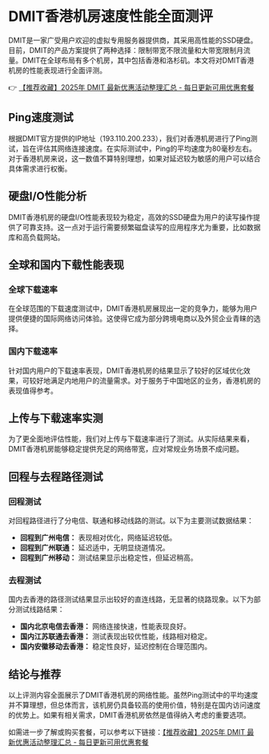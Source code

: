 # DMIT香港机房速度性能全面测评

DMIT是一家广受用户欢迎的虚拟专用服务器提供商，其采用高性能的SSD硬盘。目前，DMIT的产品方案提供了两种选择：限制带宽不限流量和大带宽限制月流量。DMIT在全球布局有多个机房，其中包括香港和洛杉矶。本文将对DMIT香港机房的性能表现进行全面评测。

👉 [【推荐收藏】2025年 DMIT 最新优惠活动整理汇总 - 每日更新可用优惠套餐](https://bit.ly/dmit_coupon)

## Ping速度测试

根据DMIT官方提供的IP地址（193.110.200.233），我们对香港机房进行了Ping测试，旨在评估其网络连接速度。在实际测试中，Ping的平均速度为80毫秒左右。对于香港机房来说，这一数值不算特别理想，如果对延迟较为敏感的用户可以结合具体需求进行权衡。

## 硬盘I/O性能分析

DMIT香港机房的硬盘I/O性能表现较为稳定，高效的SSD硬盘为用户的读写操作提供了可靠支持。这一点对于运行需要频繁磁盘读写的应用程序尤为重要，比如数据库和高负载网站。

## 全球和国内下载性能表现

### 全球下载速率
在全球范围的下载速度测试中，DMIT香港机房展现出一定的竞争力，能够为用户提供便捷的国际网络访问体验。这使得它成为部分跨境电商以及外贸企业青睐的选择。

### 国内下载速率
针对国内用户的下载速率表现，DMIT香港机房的结果显示了较好的区域优化效果，可较好地满足内地用户的流量需求。对于服务于中国地区的业务，香港机房的表现值得参考。

## 上传与下载速率实测

为了更全面地评估性能，我们对上传与下载速率进行了测试。从实际结果来看，DMIT香港机房能够稳定提供充足的网络带宽，应对常规业务场景不成问题。

## 回程与去程路径测试

### 回程测试
对回程路径进行了分电信、联通和移动线路的测试。以下为主要测试数据结果：
- **回程到广州电信：** 表现相对优化，网络延迟较低。
- **回程到广州联通：** 延迟适中，无明显绕道情况。
- **回程到广州移动：** 测试结果显示出稳定性，但延迟稍高。

### 去程测试
国内去香港的路径测试结果显示出较好的直连线路，无显著的绕路现象。以下为部分测试线路结果：
- **国内北京电信去香港：** 网络连接快速，性能表现良好。
- **国内江苏联通去香港：** 测试表现出较优性能，线路相对稳定。
- **国内安徽移动去香港：** 稳定性良好，延迟控制在合理范围内。

## 结论与推荐

以上评测内容全面展示了DMIT香港机房的网络性能。虽然Ping测试中的平均速度并不算理想，但总体而言，该机房仍具备较高的使用价值，特别是在国内访问速度的优势上。如果有相关需求，DMIT香港机房依然是值得纳入考虑的重要选项。

如需进一步了解或购买套餐，可以参考以下链接：[【推荐收藏】2025年 DMIT 最新优惠活动整理汇总 - 每日更新可用优惠套餐](https://bit.ly/dmit_coupon)